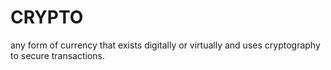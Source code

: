 # CRYPTO
any form of currency that exists digitally or virtually and uses cryptography to secure transactions.

